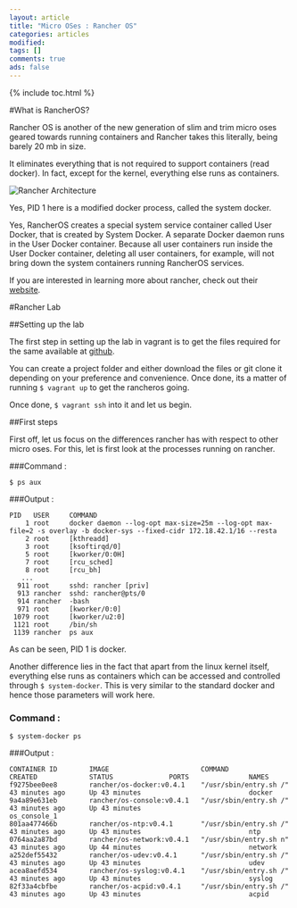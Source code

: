 ```yaml
---
layout: article
title: "Micro OSes : Rancher OS"
categories: articles
modified: 
tags: []
comments: true
ads: false
---
```


{% include toc.html %}

#What is RancherOS?

Rancher OS is another of the new generation of slim and trim micro oses geared towards running containers and Rancher takes this literally, being barely 20 mb in size. 

It eliminates everything that is not required to support containers (read docker). In fact, except for the kernel, everything else runs as containers.

![Rancher Architecture](https://github.com/rancher/os/raw/master/docs/rancheros.png "Racher Architecture") 

Yes, PID 1 here is a modified docker process, called the system docker.

Yes, RancherOS creates a special system service container called User Docker, that is created by System Docker. A separate Docker daemon runs in the User Docker container. Because all user containers run inside the User Docker container, deleting all user containers, for example, will not bring down the system containers running RancherOS services.

If you are interested in learning more about rancher, check out their [website](http://rancher.com/rancher-os/). 

#Rancher Lab

##Setting up the lab

The first step in setting up the lab in vagrant is to get the files required for the same available at [github](https://github.com/rancher/os-vagrant). 

You can create a project folder and either download the files or git clone it depending on your preference and convenience. Once done, its a matter of running `$ vagrant up` to get the rancheros going.

Once done, `$ vagrant ssh` into it and let us begin.

##First steps

First off, let us focus on the differences rancher has with respect to other micro oses. For this, let is first look at the processes running on rancher.

###Command : 

    $ ps aux

###Output : 

    PID   USER     COMMAND
        1 root     docker daemon --log-opt max-size=25m --log-opt max-file=2 -s overlay -b docker-sys --fixed-cidr 172.18.42.1/16 --resta
        2 root     [kthreadd]
        3 root     [ksoftirqd/0]
        5 root     [kworker/0:0H]
        7 root     [rcu_sched]
        8 root     [rcu_bh]
       ...
      911 root     sshd: rancher [priv]
      913 rancher  sshd: rancher@pts/0
      914 rancher  -bash
      971 root     [kworker/0:0]
     1079 root     [kworker/u2:0]
     1121 root     /bin/sh
     1139 rancher  ps aux

As can be seen, PID 1 is docker.

Another difference lies in the fact that apart from the linux kernel itself, everything else runs as containers which can be accessed and controlled through `$ system-docker`. This is very similar to the standard docker and hence those parameters will work here.

### Command : 

    $ system-docker ps

###Output : 

    CONTAINER ID        IMAGE                       COMMAND                  CREATED             STATUS              PORTS               NAMES
    f9275bee0ee8        rancher/os-docker:v0.4.1    "/usr/sbin/entry.sh /"   43 minutes ago      Up 43 minutes                           docker
    9a4a89e631eb        rancher/os-console:v0.4.1   "/usr/sbin/entry.sh /"   43 minutes ago      Up 43 minutes                           os_console_1
    801aa477466b        rancher/os-ntp:v0.4.1       "/usr/sbin/entry.sh /"   43 minutes ago      Up 43 minutes                           ntp
    0764aa2a87bd        rancher/os-network:v0.4.1   "/usr/sbin/entry.sh n"   43 minutes ago      Up 44 minutes                           network
    a252def55432        rancher/os-udev:v0.4.1      "/usr/sbin/entry.sh /"   43 minutes ago      Up 43 minutes                           udev
    acea8aefd534        rancher/os-syslog:v0.4.1    "/usr/sbin/entry.sh /"   43 minutes ago      Up 43 minutes                           syslog
    82f33a4cbfbe        rancher/os-acpid:v0.4.1     "/usr/sbin/entry.sh /"   43 minutes ago      Up 43 minutes                           acpid

